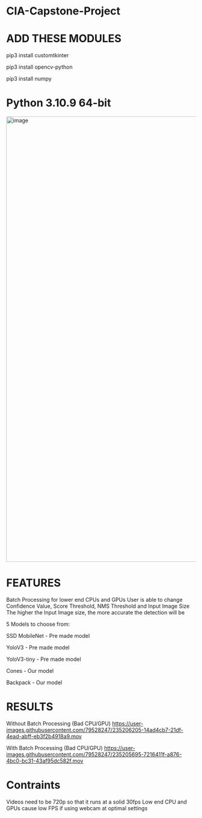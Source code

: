 # CIA-Capstone-Project

# ADD THESE MODULES

pip3 install customtkinter

pip3 install opencv-python

pip3 install numpy

# Python 3.10.9 64-bit


<img width="1183" alt="image" src="https://user-images.githubusercontent.com/79528247/234996393-2697fdb3-f574-40ae-a519-e78b2180460e.png">

# FEATURES

Batch Processing for lower end CPUs and GPUs
User is able to change Confidence Value, Score Threshold, NMS Threshold and Input Image Size
The higher the Input Image size, the more accurate the detection will be

5 Models to choose from:

SSD MobileNet - Pre made model

YoloV3 - Pre made model

YoloV3-tiny - Pre made model

Cones - Our model

Backpack - Our model

# RESULTS

Without Batch Processing (Bad CPU/GPU)
https://user-images.githubusercontent.com/79528247/235206205-14ad4cb7-21df-4ead-abff-eb3f2b4918a9.mov

With Batch Processing (Bad CPU/GPU)
https://user-images.githubusercontent.com/79528247/235205695-7216411f-a876-4bc0-bc31-43af95dc582f.mov






# Contraints
Videos need to be 720p so that it runs at a solid 30fps
Low end CPU and GPUs cause low FPS if using webcam at optimal settings
